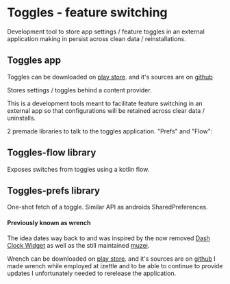 # Toggles - feature switching

Development tool to store app settings / feature toggles in an external application making in persist across clean data / reinstallations. 

##

## Toggles app

Toggles can be downloaded on [play store](https://play.google.com/store/apps/details?id=se.eelde.toggles).
and it's sources are on [github](https://github.com/eelde/toggles)

Stores settings / toggles behind a content provider.

This is a development tools meant to facilitate feature switching in an external app so that configurations will be retained across clear data / uninstalls.

2 premade libraries to talk to the toggles application. "Prefs" and "Flow":

## Toggles-flow library
Exposes switches from toggles using a kotlin flow.

## Toggles-prefs library
One-shot fetch of a toggle. Similar API as androids SharedPreferences.

#### Previously known as wrench
The idea dates way back to and was inspired by the now removed [Dash Clock Widget](https://play.google.com/store/apps/details?id=net.nurik.roman.dashclock) as well as the still maintained [muzei](https://play.google.com/store/apps/details?id=net.nurik.roman.muzei).

Wrench can be downloaded on [play store](https://play.google.com/store/apps/details?id=com.izettle.wrench).
and it's sources are on [github](https://github.com/iZettle/wrench)
I made wrench while employed at izettle and to be able to continue to provide updates I unfortunately needed to rerelease the application.
